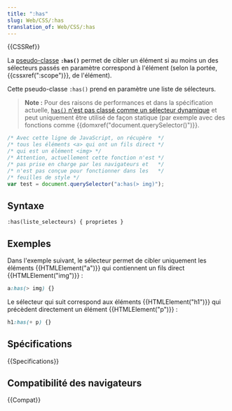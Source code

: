 ```yaml
---
title: ":has"
slug: Web/CSS/:has
translation_of: Web/CSS/:has
---
```


{{CSSRef}}

La [pseudo-classe](/fr/docs/Web/CSS/Pseudo-classes) **`:has()`** permet de cibler un élément si au moins un des sélecteurs passés en paramètre correspond à l'élément (selon la portée, {{cssxref(":scope")}}, de l'élément).

Cette pseudo-classe `:has()` prend en paramètre une liste de sélecteurs.

> **Note :** Pour des raisons de performances et dans la spécification actuelle, [`has()` n'est pas classé comme un sélecteur dynamique](https://drafts.csswg.org/selectors/#live-profile) et peut uniquement être utilisé de façon statique (par exemple avec des fonctions comme {{domxref("document.querySelector()")}}.

```js
/* Avec cette ligne de JavaScript, on récupère  */
/* tous les éléments <a> qui ont un fils direct */
/* qui est un élément <img> */
/* Attention, actuellement cette fonction n'est */
/* pas prise en charge par les navigateurs et   */
/* n'est pas conçue pour fonctionner dans les   */
/* feuilles de style */
var test = document.querySelector("a:has(> img)");
```

## Syntaxe

```
:has(liste_selecteurs) { proprietes }
```

## Exemples

Dans l'exemple suivant, le sélecteur permet de cibler uniquement les éléments {{HTMLElement("a")}} qui contiennent un fils direct {{HTMLElement("img")}} :

```css
a:has(> img) {}
```

Le sélecteur qui suit correspond aux éléments {{HTMLElement("h1")}} qui précèdent directement un élément {{HTMLElement("p")}} :

```css
h1:has(+ p) {}
```

## Spécifications

{{Specifications}}

## Compatibilité des navigateurs

{{Compat}}
